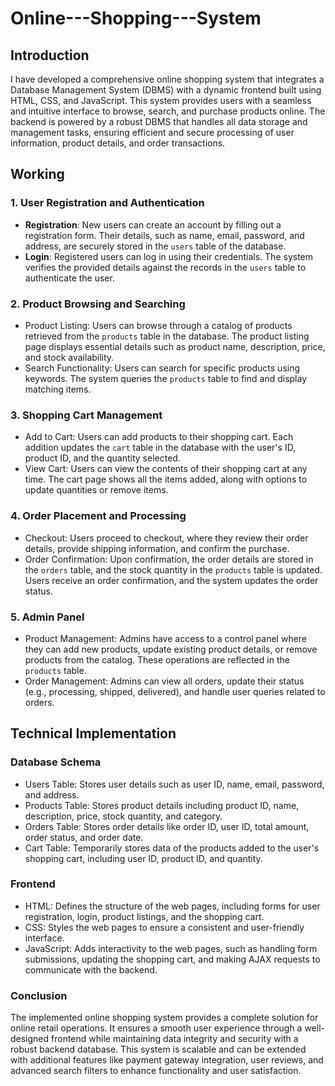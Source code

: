 # Online---Shopping---System
## Introduction

I have developed a comprehensive online shopping system that integrates a Database Management System (DBMS) with a dynamic frontend built using HTML, CSS, and JavaScript. This system provides users with a seamless and intuitive interface to browse, search, and purchase products online. The backend is powered by a robust DBMS that handles all data storage and management tasks, ensuring efficient and secure processing of user information, product details, and order transactions.

## Working

### 1. User Registration and Authentication
   - **Registration**: New users can create an account by filling out a registration form. Their details, such as name, email, password, and address, are securely stored in the `users` table of the database.
   - **Login**: Registered users can log in using their credentials. The system verifies the provided details against the records in the `users` table to authenticate the user.

### 2. Product Browsing and Searching
   - Product Listing: Users can browse through a catalog of products retrieved from the `products` table in the database. The product listing page displays essential details such as product name, description, 
      price, and stock availability.
   - Search Functionality: Users can search for specific products using keywords. The system queries the `products` table to find and display matching items.

### 3. Shopping Cart Management
   - Add to Cart: Users can add products to their shopping cart. Each addition updates the `cart` table in the database with the user's ID, product ID, and the quantity selected.
   - View Cart: Users can view the contents of their shopping cart at any time. The cart page shows all the items added, along with options to update quantities or remove items.

### 4. Order Placement and Processing
   - Checkout: Users proceed to checkout, where they review their order details, provide shipping information, and confirm the purchase.
   - Order Confirmation: Upon confirmation, the order details are stored in the `orders` table, and the stock quantity in the `products` table is updated. Users receive an order confirmation, and the system updates the order status.

### 5. Admin Panel
   - Product Management: Admins have access to a control panel where they can add new products, update existing product details, or remove products from the catalog. These operations are reflected in the `products` table.
   - Order Management: Admins can view all orders, update their status (e.g., processing, shipped, delivered), and handle user queries related to orders.

## Technical Implementation

### Database Schema
  - Users Table: Stores user details such as user ID, name, email, password, and address.
  - Products Table: Stores product details including product ID, name, description, price, stock quantity, and category.
  - Orders Table: Stores order details like order ID, user ID, total amount, order status, and order date.
  - Cart Table: Temporarily stores data of the products added to the user's shopping cart, including user ID, product ID, and quantity.

### Frontend
  - HTML: Defines the structure of the web pages, including forms for user registration, login, product listings, and the shopping cart.
  - CSS: Styles the web pages to ensure a consistent and user-friendly interface.
  - JavaScript: Adds interactivity to the web pages, such as handling form submissions, updating the shopping cart, and making AJAX requests to communicate with the backend.

### Conclusion

The implemented online shopping system provides a complete solution for online retail operations. It ensures a smooth user experience through a well-designed frontend while maintaining data integrity and security with a robust backend database. This system is scalable and can be extended with additional features like payment gateway integration, user reviews, and advanced search filters to enhance functionality and user satisfaction.
